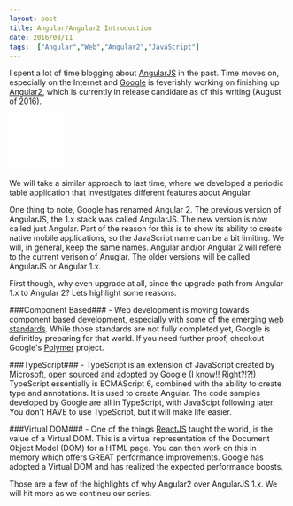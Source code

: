 ```yaml
---
layout: post
title: Angular/Angular2 Introduction
date: 2016/08/11
tags:  ["Angular","Web","Angular2","JavaScript"]
---
```


I spent a lot of time blogging about [AngularJS](https://jptacek.com/tags/angularjs/) in the past. Time moves on, especially on the Internet and 
[Google](https://www.google.com) is feverishly working on finishing up [Angular2](https://angular.io), which is currently in release candidate as of 
this writing (August of 2016).

![Angular logo](angularLogo.svg?raw=true) 

We will take a similar approach to last time, where we developed a periodic table application that investigates different features about 
Angular.

One thing to note, Google has renamed Angular 2. The previous version of AngularJS, the 1.x stack was called AngularJS. The new
version is now called just Angular. Part of the reason for this is to show its ability to create native mobile applications, so 
the JavaScript name can be a bit limiting. We will, in general, keep the same names. Angular and/or Angular 2 will refere to the current 
verison of Anuglar. The older versions will be called AngularJS or Angular 1.x.

First though, why even upgrade at all, since the upgrade path from Angular 1.x to Angular 2? Lets highlight some reasons.

###Component Based### - Web development is moving towards component based development, especially with some of the emerging
[web standards](https://www.w3.org/TR/NOTE-HTMLComponents). While those standards are not fully completed yet, Google is definitley
preparing for that world. If you need further proof, checkout Google's [Polymer](https://www.polymer-project.org/1.0/) project.

###TypeScript### - TypeScript is an extension of JavaScript created by Microsoft, open sourced and adopted by Google (I know!! Right?!?!)
TypeScript essentially is ECMAScript 6, combined with the ability to create type and annotations. It is used to create 
Angular. The code samples developed by Google are all in TypeScript, with JavaScipt following later. You don't HAVE to use 
TypeScript, but it will make life easier.

###Virtual DOM### - One of the things [ReactJS](https://facebook.github.io/react/) taught the world, is the value of a Virtual DOM. This is a virtual representation
of the Document Object Model (DOM) for a HTML page. You can then work on this in memory which offers GREAT performance improvements. 
Google has adopted a Virtual DOM and has realized the expected performance boosts.

Those are a few of the highlights of why Angular2 over AngularJS 1.x. We will hit more as we contineu our series.



